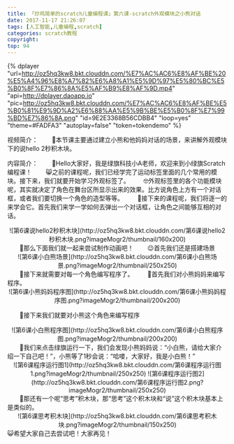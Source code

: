 ```yaml
---
title: 「炒鸡简单的scratch儿童编程课」第六课-scratch外观模块之小熊对话
date: 2017-11-17 21:26:07
tags: [人工智能,儿童编程,scratch]
categories: scratch教程
copyright:
top: 94
---
```


{% dplayer "url=http://oz5hq3kw8.bkt.clouddn.com/%E7%AC%AC6%E8%AF%BE%20%E5%A4%96%E8%A7%82%E6%A8%A1%E5%9D%97%E5%80%BC%E5%B0%8F%E7%86%8A%E5%AF%B9%E8%AF%9D.mp4" "api=http://dplayer.daoapp.io" "pic=http://oz5hq3kw8.bkt.clouddn.com/%E7%AC%AC6%E8%AF%BE%E5%B0%81%E9%9D%A2%E6%88%AA%E5%9B%BE%E5%B0%8F%E7%99%BD%E7%86%8A.png" "id=9E2E3368B56CDBB4" "loop=yes" "theme=#FADFA3" "autoplay=false" "token=tokendemo" %}

视频简介：
&#8195;&#8195;🦊本节课主要通过建立小熊和他妈妈对话的场景，来讲解外观模块下的说hello 2秒积木块。

内容简介：
&#8195;&#8195;🤖Hello大家好，我是绿旗科技小A老师，欢迎来到小绿旗Scratch编程课！
&#8195;&#8195;😸之前的课程呢，我们已经学完了运动标签里面的几个常用的模块。接下来，我们就要开始学习外观标签了。<!--more-->
&#8195;&#8195;🤓外观标签里的各个功能模块呢，其实就决定了角色在舞台区所显示出来的效果。比方说角色上方有一个对话框，或者我们要切换一个角色的造型等等。
&#8195;&#8195;🤠接下来的课程呢，我们将逐一的来学会它。首先我们来学一学如何去弹出一个对话框，让角色之间能够互相的对话。
<div align=center>
![第6课说hello2秒积木块](http://oz5hq3kw8.bkt.clouddn.com/第6课说hello2秒积木块.png?imageMogr2/thumbnail/160x200)

</div>
&#8195;&#8195;🤗那么下面我们就一起来尝试制作动画吧！
&#8195;&#8195;😉首先我们还是搭建场景
<div align=center>
![第6课小白熊场景](http://oz5hq3kw8.bkt.clouddn.com/第6课小白熊场景.png?imageMogr2/thumbnail/250x250)
</div>
&#8195;&#8195;🍄接下来就需要对每一个角色编写程序了。
&#8195;&#8195;🐣首先我们对小熊妈妈来编写程序。
<div align=center>
![第6课小熊妈妈程序图](http://oz5hq3kw8.bkt.clouddn.com/第6课小熊妈妈程序图.png?imageMogr2/thumbnail/200x200)

</div>

&#8195;&#8195;🐻接下来我们就要对小熊这个角色来编写程序
<div align=center>
![第6课小白熊程序图](http://oz5hq3kw8.bkt.clouddn.com/第6课小白熊程序图.png?imageMogr2/thumbnail/200x200)

</div>
&#8195;&#8195;🐸我们来点击绿旗运行一下，我们会发现小熊妈妈说：“小白熊，请给大家介绍一下自己吧！”，小熊等了1秒会说：“哈喽，大家好，我是小白熊！”
<div align=center>
![第6课程序运行图1](http://oz5hq3kw8.bkt.clouddn.com/第6课程序运行图1.png?imageMogr2/thumbnail/250x250)
![第6课程序运行图2](http://oz5hq3kw8.bkt.clouddn.com/第6课程序运行图2.png?imageMogr2/thumbnail/250x250)

</div>
&#8195;&#8195;🐯那还有一个呢“思考”积木块，那“思考”这个积木块和“说”这个积木块基本上是类似的。
<div align=center>
![第6课思考积木块](http://oz5hq3kw8.bkt.clouddn.com/第6课思考积木块.png?imageMogr2/thumbnail/150x250)

</div>
😺希望大家自己去尝试吧！大家再见！



